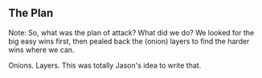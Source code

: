 ## The Plan

Note: So, what was the plan of attack? What did we do? We looked for the big easy wins first, then pealed back the (onion) layers to find the harder wins where we can.

Onions. Layers. This was totally Jason's idea to write that.
